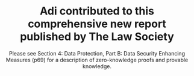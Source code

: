 ---
layout: "post"
title: "Adi contributed to this comprehensive new report published by The Law Society"
subtitle: "Please see Section 4: Data Protection, Part B: Data Security Enhancing Measures (p69) for a description of zero-knowledge proofs and provable knowledge."
image: "report-law-society.jpg"
category: "News"
tags: ["Report", "Privacy", "Zero-knowledge proofs", "Data"]
link:
  type: "pdf"
  url: "blockchain-legal-and-regulatory-guidance-report-Sep-2020.pdf"
---